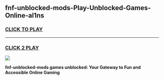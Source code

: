
## fnf-unblocked-mods-Play-Unblocked-Games-Online-al1ns
<h3>
<a href="https://premium76.site?title=fnf-unblocked-mods&ref=25A">CLICK TO PLAY</a></h3>
<hr>

<h3>
<a href="https://premium76.site?title=fnf-unblocked-mods&ref=25A">CLICK 2 PLAY</a>
  
</h3>

<a href="https://premium76.site?title=fnf-unblocked-mods&ref=25A"><img src="https://clearcache.store/games.png"></a>


**fnf-unblocked-mods games unblocked: Your Gateway to Fun and Accessible Online Gaming**
